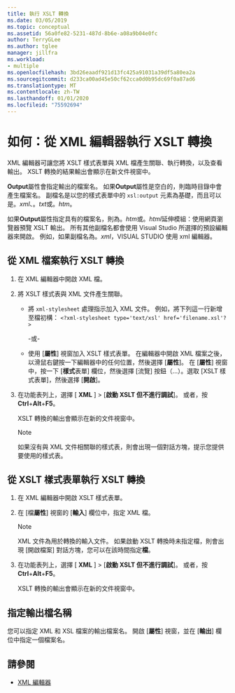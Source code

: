 ```yaml
---
title: 執行 XSLT 轉換
ms.date: 03/05/2019
ms.topic: conceptual
ms.assetid: 56a0fe82-5231-487d-8b6e-a08a9b04e0fc
author: TerryGLee
ms.author: tglee
manager: jillfra
ms.workload:
- multiple
ms.openlocfilehash: 3bd26eaadf921d13fc425a91031a39df5a80ea2a
ms.sourcegitcommit: d233ca00ad45e50cf62cca0d0b95dc69f0a87ad6
ms.translationtype: MT
ms.contentlocale: zh-TW
ms.lasthandoff: 01/01/2020
ms.locfileid: "75592694"
---
```

# <a name="how-to-execute-an-xslt-transformation-from-the-xml-editor"></a>如何：從 XML 編輯器執行 XSLT 轉換

XML 編輯器可讓您將 XSLT 樣式表單與 XML 檔產生關聯、執行轉換，以及查看輸出。 XSLT 轉換的結果輸出會顯示在新文件視窗中。

**Output**屬性會指定輸出的檔案名。 如果**Output**屬性是空白的，則臨時目錄中會產生檔案名。 副檔名是以您的樣式表單中的 `xsl:output` 元素為基礎，而且可以是。*xml*、。*txt*或。*htm*。

如果**Output**屬性指定具有的檔案名，則為。*htm*或。*html*延伸模組：使用網頁瀏覽器預覽 XSLT 輸出。 所有其他副檔名都會使用 Visual Studio 所選擇的預設編輯器來開啟。 例如，如果副檔名為。*xml*，VISUAL STUDIO 使用 xml 編輯器。

## <a name="execute-an-xslt-transformation-from-an-xml-file"></a>從 XML 檔案執行 XSLT 轉換

1. 在 XML 編輯器中開啟 XML 檔。

2. 將 XSLT 樣式表與 XML 文件產生關聯。

    - 將 `xml-stylesheet` 處理指示加入 XML 文件。 例如，將下列這一行新增至檔初構： `<?xml-stylesheet type='text/xsl' href='filename.xsl'?>`

       -或-

    - 使用 [**屬性**] 視窗加入 XSLT 樣式表單。 在編輯器中開啟 XML 檔案之後，以滑鼠右鍵按一下編輯器中的任何位置，然後選擇 [**屬性**]。 在 [**屬性**] 視窗中，按一下 [**樣式**表單] 欄位，然後選擇 [流覽] 按鈕（...）。選取 [XSLT 樣式表單]，然後選擇 [**開啟**]。

3. 在功能表列上，選擇 [ **XML** ] > [**啟動 XSLT 但不進行調試**]。 或者，按**Ctrl**+**Alt**+**F5**。

   XSLT 轉換的輸出會顯示在新的文件視窗中。

   > [!NOTE]
   > 如果沒有與 XML 文件相關聯的樣式表，則會出現一個對話方塊，提示您提供要使用的樣式表。

## <a name="execute-an-xslt-transformation-from-an-xslt-style-sheet"></a>從 XSLT 樣式表單執行 XSLT 轉換

1. 在 XML 編輯器中開啟 XSLT 樣式表單。

2. 在 [檔**屬性**] 視窗的 [**輸入**] 欄位中，指定 XML 檔。

   > [!NOTE]
   > XML 文件為用於轉換的輸入文件。 如果啟動 XSLT 轉換時未指定檔，則會出現 [開啟檔案] 對話方塊，您可以在該時間指定**檔**。

3. 在功能表列上，選擇 [ **XML** ] > [**啟動 XSLT 但不進行調試**]。 或者，按**Ctrl**+**Alt**+**F5**。

   XSLT 轉換的輸出會顯示在新的文件視窗中。

## <a name="specify-an-output-file-name"></a>指定輸出檔名稱

您可以指定 XML 和 XSL 檔案的輸出檔案名。 開啟 [**屬性**] 視窗，並在 [**輸出**] 欄位中指定一個檔案名。

## <a name="see-also"></a>請參閱

- [XML 編輯器](../xml-tools/xml-editor.md)
